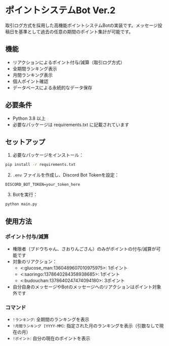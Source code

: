 # ポイントシステムBot Ver.2

取引ログ方式を採用した高機能ポイントシステムBotの実装です。メッセージ投稿日を基準として過去の任意の期間のポイント集計が可能です。

## 機能

- リアクションによるポイント付与/減算（取引ログ方式）
- 全期間ランキング表示
- 月間ランキング表示
- 個人ポイント確認
- データベースによる永続的なデータ保存

## 必要条件

- Python 3.8 以上
- 必要なパッケージは requirements.txt に記載されています

## セットアップ

1. 必要なパッケージをインストール：
```bash
pip install -r requirements.txt
```

2. `.env` ファイルを作成し、Discord Bot Tokenを設定：
```
DISCORD_BOT_TOKEN=your_token_here
```

3. Botを実行：
```bash
python main.py
```

## 使用方法

### ポイント付与/減算

- 権限者（ブドウちゃん、さおりんごさん）のみがポイントの付与/減算が可能です
- 対象のリアクション：
  - <:glucose_man:1360489607010975975>: 1ポイント
  - <:saoringo:1378640284358938685>: 1ポイント
  - <:budouchan:1378640247474094180>: 3ポイント
- 自分自身のメッセージやBotのメッセージへのリアクションはポイント対象外です

### コマンド

- `!ランキング`: 全期間のランキングを表示
- `!月間ランキング [YYYY-MM]`: 指定された月のランキングを表示（引数なしで現在の月）
- `!ポイント`: 自分の現在のポイントを表示
